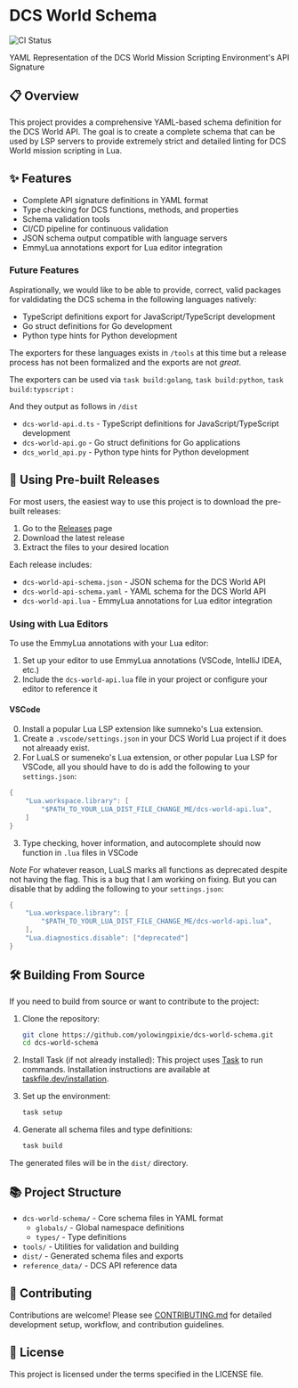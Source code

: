 # DCS World Schema

![CI Status](https://github.com/yolowingpixie/dcs-world-schema/actions/workflows/ci.yml/badge.svg)

YAML Representation of the DCS World Mission Scripting Environment's API Signature

## 📋 Overview

This project provides a comprehensive YAML-based schema definition for the DCS World API. The goal is to create a complete schema that can be used by LSP servers to provide extremely strict and detailed linting for DCS World mission scripting in Lua.

## ✨ Features

- Complete API signature definitions in YAML format
- Type checking for DCS functions, methods, and properties
- Schema validation tools
- CI/CD pipeline for continuous validation
- JSON schema output compatible with language servers
- EmmyLua annotations export for Lua editor integration


### Future Features
Aspirationally, we would like to be able to provide, correct, valid packages for valdidating the DCS schema in the following languages natively:
- TypeScript definitions export for JavaScript/TypeScript development
- Go struct definitions for Go development
- Python type hints for Python development

The exporters for these languages exists in `/tools` at this time but a release process has not been formalized and the exports are not *great*.

The exporters can be used via `task build:golang`, `task build:python`, `task build:typscript` :

And they output as follows in `/dist`

- `dcs-world-api.d.ts` - TypeScript definitions for JavaScript/TypeScript development
- `dcs-world-api.go` - Go struct definitions for Go applications
- `dcs_world_api.py` - Python type hints for Python development


## 🚀 Using Pre-built Releases

For most users, the easiest way to use this project is to download the pre-built releases:

1. Go to the [Releases](https://github.com/yolowingpixie/dcs-world-schema/releases) page
2. Download the latest release
3. Extract the files to your desired location

Each release includes:
- `dcs-world-api-schema.json` - JSON schema for the DCS World API
- `dcs-world-api-schema.yaml` - YAML schema for the DCS World API
- `dcs-world-api.lua` - EmmyLua annotations for Lua editor integration

### Using with Lua Editors

To use the EmmyLua annotations with your Lua editor:
1. Set up your editor to use EmmyLua annotations (VSCode, IntelliJ IDEA, etc.)
2. Include the `dcs-world-api.lua` file in your project or configure your editor to reference it

#### VSCode
0. Install a popular Lua LSP extension like sumneko's Lua extension.
1. Create a `.vscode/settings.json` in your DCS World Lua project if it does not alreaady exist.
2. For LuaLS or sumeneko's Lua extension, or other popular Lua LSP for VSCode, all you should have to do is add the following to your `settings.json`:

```lua
{
    "Lua.workspace.library": [
        "$PATH_TO_YOUR_LUA_DIST_FILE_CHANGE_ME/dcs-world-api.lua",
    ]
}
```
3. Type checking, hover information, and autocomplete should now function in `.lua` files in VSCode

*Note*
For whatever reason, LuaLS marks all functions as deprecated despite not having the flag. This is a bug that I am working on fixing.
But you can disable that by adding the following to your `settings.json`:

```lua
{
    "Lua.workspace.library": [
        "$PATH_TO_YOUR_LUA_DIST_FILE_CHANGE_ME/dcs-world-api.lua",
    ],
    "Lua.diagnostics.disable": ["deprecated"]
}
```


## 🛠️ Building From Source

If you need to build from source or want to contribute to the project:

1. Clone the repository:
   ```bash
   git clone https://github.com/yolowingpixie/dcs-world-schema.git
   cd dcs-world-schema
   ```

2. Install Task (if not already installed):
   This project uses [Task](https://taskfile.dev/) to run commands. Installation instructions are available at [taskfile.dev/installation](https://taskfile.dev/installation/).

3. Set up the environment:
   ```bash
   task setup
   ```

4. Generate all schema files and type definitions:
   ```bash
   task build
   ```

The generated files will be in the `dist/` directory.

## 📚 Project Structure

- `dcs-world-schema/` - Core schema files in YAML format
  - `globals/` - Global namespace definitions
  - `types/` - Type definitions
- `tools/` - Utilities for validation and building
- `dist/` - Generated schema files and exports
- `reference_data/` - DCS API reference data

## 🤝 Contributing

Contributions are welcome! Please see [CONTRIBUTING.md](CONTRIBUTING.md) for detailed development setup, workflow, and contribution guidelines.

## 📄 License

This project is licensed under the terms specified in the LICENSE file.

